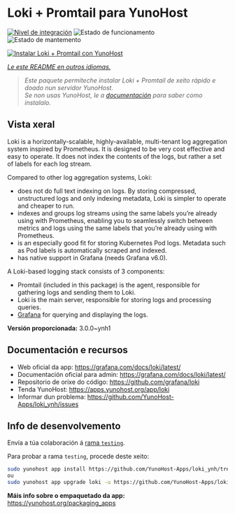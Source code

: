 <!--
NOTA: Este README foi creado automáticamente por <https://github.com/YunoHost/apps/tree/master/tools/readme_generator>
NON debe editarse manualmente.
-->

# Loki + Promtail para YunoHost

[![Nivel de integración](https://dash.yunohost.org/integration/loki.svg)](https://dash.yunohost.org/appci/app/loki) ![Estado de funcionamento](https://ci-apps.yunohost.org/ci/badges/loki.status.svg) ![Estado de mantemento](https://ci-apps.yunohost.org/ci/badges/loki.maintain.svg)

[![Instalar Loki + Promtail con YunoHost](https://install-app.yunohost.org/install-with-yunohost.svg)](https://install-app.yunohost.org/?app=loki)

*[Le este README en outros idiomas.](./ALL_README.md)*

> *Este paquete permíteche instalar Loki + Promtail de xeito rápido e doado nun servidor YunoHost.*  
> *Se non usas YunoHost, le a [documentación](https://yunohost.org/install) para saber como instalalo.*

## Vista xeral

Loki is a horizontally-scalable, highly-available, multi-tenant log aggregation system inspired by Prometheus. It is designed to be very cost effective and easy to operate. It does not index the contents of the logs, but rather a set of labels for each log stream.

Compared to other log aggregation systems, Loki:

- does not do full text indexing on logs. By storing compressed, unstructured logs and only indexing metadata, Loki is simpler to operate and cheaper to run.
- indexes and groups log streams using the same labels you’re already using with Prometheus, enabling you to seamlessly switch between metrics and logs using the same labels that you’re already using with Prometheus.
- is an especially good fit for storing Kubernetes Pod logs. Metadata such as Pod labels is automatically scraped and indexed.
- has native support in Grafana (needs Grafana v6.0).

A Loki-based logging stack consists of 3 components:
- Promtail (included in this package) is the agent, responsible for gathering logs and sending them to Loki.
- Loki is the main server, responsible for storing logs and processing queries.
- [Grafana](https://github.com/Yunohost-Apps/grafana_ynh) for querying and displaying the logs.


**Versión proporcionada:** 3.0.0~ynh1

## Documentación e recursos

- Web oficial da app: <https://grafana.com/docs/loki/latest/>
- Documentación oficial para admin: <https://grafana.com/docs/loki/latest/>
- Repositorio de orixe do código: <https://github.com/grafana/loki>
- Tenda YunoHost: <https://apps.yunohost.org/app/loki>
- Informar dun problema: <https://github.com/YunoHost-Apps/loki_ynh/issues>

## Info de desenvolvemento

Envía a túa colaboración á [rama `testing`](https://github.com/YunoHost-Apps/loki_ynh/tree/testing).

Para probar a rama `testing`, procede deste xeito:

```bash
sudo yunohost app install https://github.com/YunoHost-Apps/loki_ynh/tree/testing --debug
ou
sudo yunohost app upgrade loki -u https://github.com/YunoHost-Apps/loki_ynh/tree/testing --debug
```

**Máis info sobre o empaquetado da app:** <https://yunohost.org/packaging_apps>
